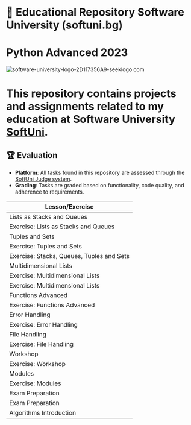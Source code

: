 # 📘 Educational Repository Software University (softuni.bg)
# Python Advanced 2023

![software-university-logo-2D117356A9-seeklogo com](https://github.com/svetlanasieber/Python-Advanced/assets/135451084/da8fc6ef-f7b5-4be4-8a05-55b91dbc3501)





# This repository contains projects and assignments related to my education at Software University [**SoftUni**](https://softuni.bg/).




## 🏆 Evaluation

-  **Platform**: All tasks found in this repository are assessed through the [SoftUni Judge system](https://judge.softuni.org/).
- **Grading**: Tasks are graded based on functionality, code quality, and adherence to requirements.



| Lesson/Exercise                            |
|-------------------------------------------|
| Lists as Stacks and Queues                 |
| Exercise: Lists as Stacks and Queues       |
| Tuples and Sets                            |
| Exercise: Tuples and Sets                  |
| Exercise: Stacks, Queues, Tuples and Sets  |
| Multidimensional Lists                     |
| Exercise: Multidimensional Lists           |
| Exercise: Multidimensional Lists           |
| Functions Advanced                         |
| Exercise: Functions Advanced                |
| Error Handling                             |
| Exercise: Error Handling                   |
| File Handling                              |
| Exercise: File Handling                    |
| Workshop                                   |
| Exercise: Workshop                         |
| Modules                                    |
| Exercise: Modules                          |
| Exam Preparation                           |
| Exam Preparation                           |
| Algorithms Introduction                    |
